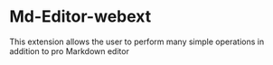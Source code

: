 # Md-Editor-webext
This extension allows the user to perform many simple operations in addition to pro Markdown editor
